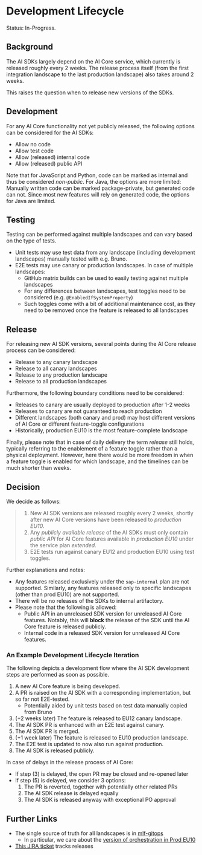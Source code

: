 # Development Lifecycle

Status: In-Progress.

## Background

The AI SDKs largely depend on the AI Core service, which currently is released roughly every 2 weeks.
The release process itself (from the first integration landscape to the last production landscape) also takes around 2 weeks.

This raises the question when to release new versions of the SDKs.

## Development

For any AI Core functionality not yet publicly released, the following options can be considered for the AI SDKs:

- Allow no code
- Allow test code
- Allow (released) internal code
- Allow (released) public API

Note that for JavaScript and Python, code can be marked as internal and thus be considered _non-public_.
For Java, the options are more limited: Manually written code can be marked package-private, but generated code can not.
Since most new features will rely on generated code, the options for Java are limited.

## Testing

Testing can be performed against multiple landscapes and can vary based on the type of tests.

- Unit tests may use test data from any landscape (including development landscapes) manually tested with e.g. Bruno.
- E2E tests may use canary or production landscapes.
  In case of multiple landscapes:
   - GitHub matrix builds can be used to easily testing against multiple landscapes
   - For any differences between landscapes, test toggles need to be considered (e.g. `@EnabledIfSystemProperty`)
   - Such toggles come with a bit of additional maintenance cost, as they need to be removed once the feature is released to all landscapes

## Release

For releasing new AI SDK versions, several points during the AI Core release process can be considered:

- Release to any canary landscape
- Release to all canary landscapes
- Release to any production landscape
- Release to all production landscapes

Furthermore, the following boundary conditions need to be considered:

- Releases to canary are usually deployed to production after 1-2 weeks
- Releases to canary are not guaranteed to reach production
- Different landscapes (both canary and prod) may host different versions of AI Core or different feature-toggle configurations
- Historically, production EU10 is the most feature-complete landscape

Finally, please note that in case of daily delivery the term _release_ still holds, typically referring to the enablement of a feature toggle rather than a physical deployment.
However, here there would be more freedom in when a feature toggle is enabled for which landscape, and the timelines can be much shorter than weeks.

## Decision

We decide as follows:

> 1. New AI SDK versions are released roughly every 2 weeks, shortly after new AI Core versions have been released to _production EU10_.
> 2. Any _publicly available release_ of the AI SDKs must only contain _public API_ for AI Core features available in _production EU10_ under the service plan _extended_.
> 3. E2E tests run against canary EU12 and production EU10 using test toggles. 

Further explanations and notes:

- Any features released exclusively under the `sap-internal` plan are not supported.
  Similarly, any features released only to specific landscapes (other than prod EU10) are not supported.
- There will be no releases of the SDKs to internal artifactory.
- Please note that the following is allowed:
  - Public API in an unreleased SDK version for unreleased AI Core features.
    Notably, this will **block** the release of the SDK until the AI Core feature is released publicly.
  - Internal code in a released SDK version for unreleased AI Core features.

### An Example Development Lifecycle Iteration

The following depicts a development flow where the AI SDK development steps are performed as soon as possible. 

1. A new AI Core feature is being developed.
2. A PR is raised on the AI SDK with a corresponding implementation, but so far not E2E-tested.
   - Potentially aided by unit tests based on test data manually copied from Bruno 
3. (+2 weeks later) The feature is released to EU12 canary landscape.
4. The AI SDK PR is enhanced with an E2E test against canary.
5. The AI SDK PR is merged.
6. (+1 week later) The feature is released to EU10 production landscape.
7. The E2E test is updated to now also run against production.
8. The AI SDK is released publicly.

In case of delays in the release process of AI Core:

- If step (3) is delayed, the open PR may be closed and re-opened later
- If step (5) is delayed, we consider 3 options:
  1. The PR is reverted, together with potentially other related PRs
  2. The AI SDK release is delayed equally
  3. The AI SDK is released anyway with exceptional PO approval

## Further Links

- The single source of truth for all landscapes is in [mlf-gitops](https://github.tools.sap/MLF-prod/mlf-gitops-prod)
  - In particular, we care about the [version of orchestration in Prod EU10](https://github.tools.sap/MLF-prod/mlf-gitops-prod/blob/aws.eu-central-1.prod-eu/current/services/llm-orchestration/source/Chart.yaml) 
- [This JIRA ticket](https://jira.tools.sap/browse/AI-44024) tracks releases